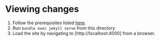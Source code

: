 # Viewing changes

1. Follow the prerequisites listed [here](https://docs.github.com/en/github/working-with-github-pages/testing-your-github-pages-site-locally-with-jekyll#prerequisites).
2. Run `bundle exec jekyll serve` from this directory.
3. Load the site by navigating to [http://localhost:4000] from a browser.
